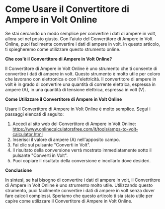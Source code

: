 Come Usare il Convertitore di Ampere in Volt Online
===================================================

Se stai cercando un modo semplice per convertire i dati di ampere in volt, allora sei nel posto giusto. Con l'aiuto del Convertitore di Ampere in Volt Online, puoi facilmente convertire i dati di ampere in volt. In questo articolo, ti spiegheremo come utilizzare questo strumento online.

**Che cos'è il Convertitore di Ampere in Volt Online?**

Il Convertitore di Ampere in Volt Online è uno strumento che ti consente di convertire i dati di ampere in volt. Questo strumento è molto utile per coloro che lavorano con elettronica o con l'elettricità. Il convertitore di ampere in volt è in grado di convertire una quantità di corrente elettrica, espressa in ampere (A), in una quantità di tensione elettrica, espressa in volt (V).

**Come Utilizzare il Convertitore di Ampere in Volt Online**

Usare il Convertitore di Ampere in Volt Online è molto semplice. Segui i passaggi elencati di seguito:

1. Accedi al sito web del Convertitore di Ampere in Volt Online: <https://www.onlinecalculatorsfree.com/it/tools/amps-to-volt-calculator.html>
2. Inserisci il valore di ampere (A) nell'apposito campo.
3. Fai clic sul pulsante "Converti in Volt".
4. Il risultato della conversione verrà mostrato immediatamente sotto il pulsante "Converti in Volt".
5. Puoi copiare il risultato della conversione e incollarlo dove desideri.

**Conclusione**

In sintesi, se hai bisogno di convertire i dati di ampere in volt, il Convertitore di Ampere in Volt Online è uno strumento molto utile. Utilizzando questo strumento, puoi facilmente convertire i dati di ampere in volt senza dover fare calcoli complessi. Speriamo che questo articolo ti sia stato utile per capire come utilizzare il Convertitore di Ampere in Volt Online.
